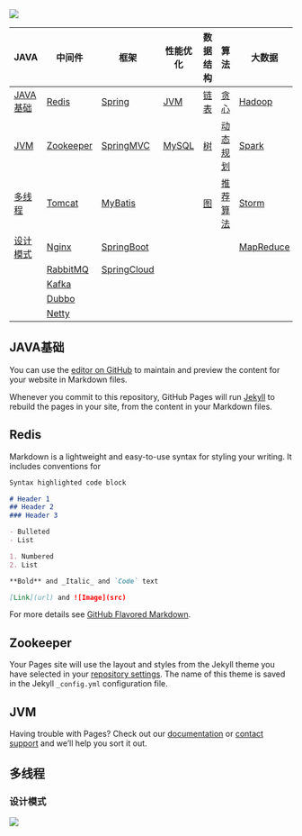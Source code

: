 <img src="https://img-blog.csdnimg.cn/20201219155256904.jpg">

| JAVA                     | 中间件                  | 框架                  | 性能优化        | 数据结构       | 算法               | 大数据              | DevOps            |
| ------------------------ | ----------------------- | --------------------- | --------------- | -------------- | ------------------ | ------------------- | ----------------- |
| [JAVA基础](#java-basic)  | [Redis](#redis)         | [Spring](#redis)      | [JVM](#redis)   | [链表](#redis) | [贪心](#redis)     | [Hadoop](#redis)    | [Jenkins](#redis) |
| [JVM](#jvm)              | [Zookeeper](#zookeeper) | [SpringMVC](#redis)   | [MySQL](#redis) | [树](#redis)   | [动态规划](#redis) | [Spark](#redis)     | [Docker](#redis)  |
| [多线程](#multi-thread)  | [Tomcat](#redis)        | [MyBatis](#redis)     |                 | [图](#redis)   | [推荐算法](#redis) | [Storm](#redis)     | [K8S](#redis)     |
| [设计模式](#java-design) | [Nginx](#redis)         | [SpringBoot](#redis)  |                 |                |                    | [MapReduce](#redis) |                   |
|                          | [RabbitMQ](#redis)      | [SpringCloud](#redis) |                 |                |                    |                     |                   |
|                          | [Kafka](#redis)         |                       |                 |                |                    |                     |                   |
|                          | [Dubbo](#zookeeper)     |                       |                 |                |                    |                     |                   |
|                          | [Netty](#zookeeper)     |                       |                 |                |                    |                     |                   |



<span id="java-basic"></span>

## JAVA基础

You can use the [editor on GitHub](https://github.com/xiaoguangdong999/xiaoguangdong999.github.io/edit/main/index.md) to maintain and preview the content for your website in Markdown files.

Whenever you commit to this repository, GitHub Pages will run [Jekyll](https://jekyllrb.com/) to rebuild the pages in your site, from the content in your Markdown files.

<span id="redis"></span>

## Redis

Markdown is a lightweight and easy-to-use syntax for styling your writing. It includes conventions for

```markdown
Syntax highlighted code block

# Header 1
## Header 2
### Header 3

- Bulleted
- List

1. Numbered
2. List

**Bold** and _Italic_ and `Code` text

[Link](url) and ![Image](src)
```

For more details see [GitHub Flavored Markdown](https://guides.github.com/features/mastering-markdown/).

<span id="zookeeper"></span>

## Zookeeper

Your Pages site will use the layout and styles from the Jekyll theme you have selected in your [repository settings](https://github.com/xiaoguangdong999/xiaoguangdong999.github.io/settings). The name of this theme is saved in the Jekyll `_config.yml` configuration file.

<span id="jvm"></span>

## JVM

Having trouble with Pages? Check out our [documentation](https://docs.github.com/categories/github-pages-basics/) or [contact support](https://github.com/contact) and we’ll help you sort it out.



<span id="multi-thread"></span>

## 多线程

<span id="java-design"></span>

### 设计模式





<img src="https://img-blog.csdnimg.cn/20191022115004938.jpg">